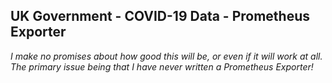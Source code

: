 ## UK Government - COVID-19 Data - Prometheus Exporter
*I make no promises about how good this will be, or even if it will work at all.*  
*The primary issue being that I have never written a Prometheus Exporter!*